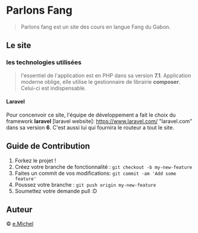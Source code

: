 # Parlons Fang

> Parlons fang est un site des cours en langue Fang du Gabon.

## Le site

### les technologies utilisées

> l'essentiel de l'application est en PHP dans sa version **7.1**. Application moderne oblige, elle utilise le gestionnaire de librairie **composer**. Celui-ci est indispensable.

#### Laravel
Pour concenvoir ce site, l'équipe de développement a fait le choix du framework **laravel** [laravel website]: https://www.laravel.com/ "laravel.com"  dans sa version **6**. C'est aussi lui qui fournira le routeur a tout le site.


## Guide de Contribution

1.  Forkez le projet !
2.  Créez votre branche de fonctionnalité :  `git checkout -b my-new-feature`
3. Faites un commit de vos modifications:  `git commit -am 'Add some feature'`
4.  Poussez votre branche :  `git push origin my-new-feature`
5.  Soumettez votre demande pull :D

## [](https://github.com/emicheldev) Auteur

©  [e.Michel](https://emichel.dev/)



<!--stackedit_data:
eyJkaXNjdXNzaW9ucyI6eyJvWExRdTAxaVhwVEpIdlRKIjp7In
N0YXJ0IjoxMjMsImVuZCI6MzAxLCJ0ZXh0IjoiPiBsJ2Vzc2Vu
dGllbCBkZSBsJ2FwcGxpY2F0aW9uIGVzdCBlbiBQSFAgZGFucy
BzYSB2ZXJzaW9uICoqNy4xKiouIEFwcGxpY2F0aW9u4oCmIn19
LCJjb21tZW50cyI6eyIyczNWN1hxNzQ2VXVMOThKIjp7ImRpc2
N1c3Npb25JZCI6Im9YTFF1MDFpWHBUSkh2VEoiLCJzdWIiOiJn
bzoxMTI2Mjc2MjQxOTc0MzIwMjQ5NjYiLCJ0ZXh0IjoiVG91dG
Vmb2lzIHZvdXMgcG91dmV6IGJvc3NlciBhdmVjIGR1IHBocCA3
LjQiLCJjcmVhdGVkIjoxNTc4NDg2NjcwMTE1fSwiazZ6bmRvbT
RWM1FCRmFINiI6eyJkaXNjdXNzaW9uSWQiOiJvWExRdTAxaVhw
VEpIdlRKIiwic3ViIjoiZ286MTEyNjI3NjI0MTk3NDMyMDI0OT
Y2IiwidGV4dCI6IkJpZW4gcmXDp3UiLCJjcmVhdGVkIjoxNTc4
NDg2Njg5NjAxfX0sImhpc3RvcnkiOls5MDQ1MjE4NjYsLTExND
g2NDIyMjksNTI4MDc0ODg5LC0xODc3MjIwMDE5LDUxNjU5NzM1
MSw4MDczNTkwOTddfQ==
-->